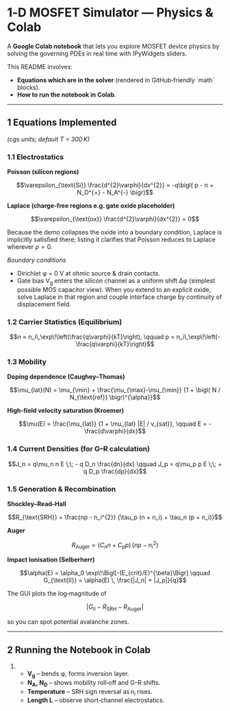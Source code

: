 # 1‑D MOSFET Simulator — Physics & Colab

A **Google Colab notebook** that lets you explore MOSFET device physics by solving the governing PDEs in real time with IPyWidgets sliders.

This README involves:

* **Equations which are in the solver** (rendered in GitHub‑friendly \`math\` blocks).
* **How to run the notebook in Colab**.

---

## 1 Equations Implemented 

*(cgs units; default T = 300 K)*

### 1.1 Electrostatics

**Poisson (silicon regions)**

```math
\varepsilon_{\text{Si}} \frac{d^{2}\varphi}{dx^{2}}
   = -q\bigl( p - n + N_D^{+} - N_A^{-} \bigr)
```

**Laplace (charge‑free regions e.g. gate oxide placeholder)**

```math
\varepsilon_{\text{ox}} \frac{d^{2}\varphi}{dx^{2}} = 0
```

Because the demo collapses the oxide into a boundary condition, Laplace is implicitly satisfied there; listing it clarifies that Poisson reduces to Laplace wherever $\rho = 0$.

*Boundary conditions*

* Dirichlet φ = 0 V at ohmic source & drain contacts.
* Gate bias V<sub>g</sub> enters the silicon channel as a uniform shift Δφ (simplest possible MOS capacitor view).  When you extend to an explicit oxide, solve Laplace in that region and couple interface charge by continuity of displacement field.

### 1.2 Carrier Statistics (Equilibrium)

```math
n = n_i\,\exp\!\left(\frac{q\varphi}{kT}\right),
\qquad
p = n_i\,\exp\!\left(-\frac{q\varphi}{kT}\right)
```

### 1.3 Mobility

**Doping dependence (Caughey–Thomas)**

```math
\mu_{lat}(N) = \mu_{\min}
  + \frac{\mu_{\max}-\mu_{\min}}
         {1 + \bigl( N / N_{\text{ref}} \bigr)^{\alpha}}
```

**High‑field velocity saturation (Kroemer)**

```math
\mu(E) = \frac{\mu_{lat}}
              {1 + \mu_{lat} |E| / v_{sat}},
\qquad E = -\frac{d\varphi}{dx}
```

### 1.4 Current Densities (for G–R calculation)

```math
J_n =  q\mu_n n E \;\; - q D_n \frac{dn}{dx}
\qquad
J_p =  q\mu_p p E \;\; + q D_p \frac{dp}{dx}
```

### 1.5 Generation & Recombination

**Shockley–Read–Hall**

```math
R_{\text{SRH}} = \frac{np - n_i^{2}}
                      {\tau_p (n + n_i) + \tau_n (p + n_i)}
```

**Auger**

```math
R_{\text{Auger}} = (C_n n + C_p p)\,(np - n_i^{2})
```

**Impact Ionisation (Selberherr)**

```math
\alpha(E) = \alpha_0 \exp\!\Bigl[-(E_{crit}/E)^{\beta}\Bigr]
\qquad
G_{\text{II}} = \alpha(E) \, \frac{|J_n| + |J_p|}{q}
```

The GUI plots the log‑magnitude of

```math
|G_{\text{II}}\; -\; R_{\text{SRH}}\; -\; R_{\text{Auger}}|
```

so you can spot potential avalanche zones.

---

## 2 Running the Notebook in Colab 

1. * **V<sub>g</sub>** – bends φ, forms inversion layer.
   * **N<sub>A</sub>, N<sub>D</sub>** – shows mobility roll‑off and G–R shifts.
   * **Temperature** – SRH sign reversal as n<sub>i</sub> rises.
   * **Length L** – observe short‑channel electrostatics.



